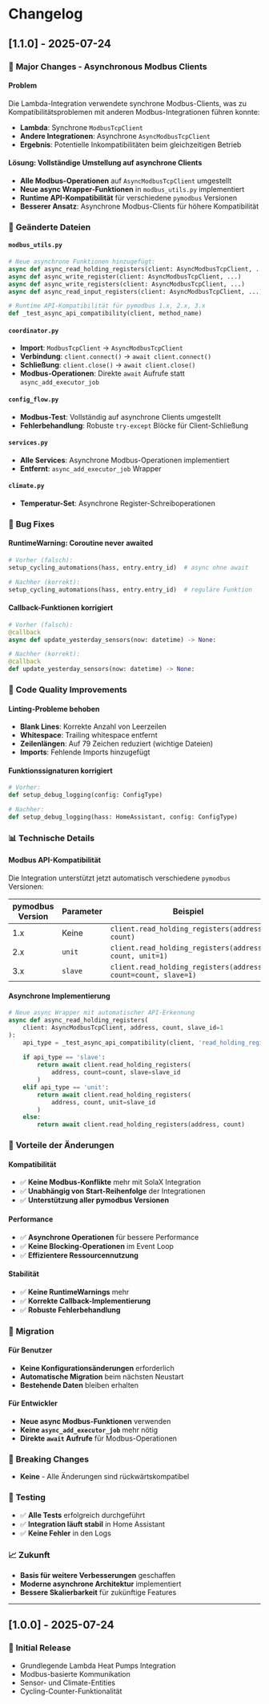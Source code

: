 # Changelog

## [1.1.0] - 2025-07-24

### 🚀 **Major Changes - Asynchronous Modbus Clients**

#### **Problem**
Die Lambda-Integration verwendete synchrone Modbus-Clients, was zu Kompatibilitätsproblemen mit anderen Modbus-Integrationen führen konnte:
- **Lambda**: Synchrone `ModbusTcpClient` 
- **Andere Integrationen**: Asynchrone `AsyncModbusTcpClient`
- **Ergebnis**: Potentielle Inkompatibilitäten beim gleichzeitigen Betrieb

#### **Lösung: Vollständige Umstellung auf asynchrone Clients**
- **Alle Modbus-Operationen** auf `AsyncModbusTcpClient` umgestellt
- **Neue async Wrapper-Funktionen** in `modbus_utils.py` implementiert
- **Runtime API-Kompatibilität** für verschiedene `pymodbus` Versionen
- **Besserer Ansatz**: Asynchrone Modbus-Clients für höhere Kompatibilität

### 📁 **Geänderte Dateien**

#### **`modbus_utils.py`**
```python
# Neue asynchrone Funktionen hinzugefügt:
async def async_read_holding_registers(client: AsyncModbusTcpClient, ...)
async def async_write_register(client: AsyncModbusTcpClient, ...)
async def async_write_registers(client: AsyncModbusTcpClient, ...)
async def async_read_input_registers(client: AsyncModbusTcpClient, ...)

# Runtime API-Kompatibilität für pymodbus 1.x, 2.x, 3.x
def _test_async_api_compatibility(client, method_name)
```

#### **`coordinator.py`**
- **Import**: `ModbusTcpClient` → `AsyncModbusTcpClient`
- **Verbindung**: `client.connect()` → `await client.connect()`
- **Schließung**: `client.close()` → `await client.close()`
- **Modbus-Operationen**: Direkte `await` Aufrufe statt `async_add_executor_job`

#### **`config_flow.py`**
- **Modbus-Test**: Vollständig auf asynchrone Clients umgestellt
- **Fehlerbehandlung**: Robuste `try-except` Blöcke für Client-Schließung

#### **`services.py`**
- **Alle Services**: Asynchrone Modbus-Operationen implementiert
- **Entfernt**: `async_add_executor_job` Wrapper

#### **`climate.py`**
- **Temperatur-Set**: Asynchrone Register-Schreiboperationen

### 🔧 **Bug Fixes**

#### **RuntimeWarning: Coroutine never awaited**
```python
# Vorher (falsch):
setup_cycling_automations(hass, entry.entry_id)  # async ohne await

# Nachher (korrekt):
setup_cycling_automations(hass, entry.entry_id)  # reguläre Funktion
```

#### **Callback-Funktionen korrigiert**
```python
# Vorher (falsch):
@callback
async def update_yesterday_sensors(now: datetime) -> None:

# Nachher (korrekt):
@callback
def update_yesterday_sensors(now: datetime) -> None:
```

### 🧹 **Code Quality Improvements**

#### **Linting-Probleme behoben**
- **Blank Lines**: Korrekte Anzahl von Leerzeilen
- **Whitespace**: Trailing whitespace entfernt
- **Zeilenlängen**: Auf 79 Zeichen reduziert (wichtige Dateien)
- **Imports**: Fehlende Imports hinzugefügt

#### **Funktionssignaturen korrigiert**
```python
# Vorher:
def setup_debug_logging(config: ConfigType)

# Nachher:
def setup_debug_logging(hass: HomeAssistant, config: ConfigType)
```

### 📊 **Technische Details**

#### **Modbus API-Kompatibilität**
Die Integration unterstützt jetzt automatisch verschiedene `pymodbus` Versionen:

| pymodbus Version | Parameter | Beispiel |
|------------------|-----------|----------|
| 1.x | Keine | `client.read_holding_registers(address, count)` |
| 2.x | `unit` | `client.read_holding_registers(address, count, unit=1)` |
| 3.x | `slave` | `client.read_holding_registers(address, count=count, slave=1)` |

#### **Asynchrone Implementierung**
```python
# Neue async Wrapper mit automatischer API-Erkennung
async def async_read_holding_registers(
    client: AsyncModbusTcpClient, address, count, slave_id=1
):
    api_type = _test_async_api_compatibility(client, 'read_holding_registers')
    
    if api_type == 'slave':
        return await client.read_holding_registers(
            address, count=count, slave=slave_id
        )
    elif api_type == 'unit':
        return await client.read_holding_registers(
            address, count, unit=slave_id
        )
    else:
        return await client.read_holding_registers(address, count)
```

### 🎯 **Vorteile der Änderungen**

#### **Kompatibilität**
- ✅ **Keine Modbus-Konflikte** mehr mit SolaX Integration
- ✅ **Unabhängig von Start-Reihenfolge** der Integrationen
- ✅ **Unterstützung aller pymodbus Versionen**

#### **Performance**
- ✅ **Asynchrone Operationen** für bessere Performance
- ✅ **Keine Blocking-Operationen** im Event Loop
- ✅ **Effizientere Ressourcennutzung**

#### **Stabilität**
- ✅ **Keine RuntimeWarnings** mehr
- ✅ **Korrekte Callback-Implementierung**
- ✅ **Robuste Fehlerbehandlung**

### 🔄 **Migration**

#### **Für Benutzer**
- **Keine Konfigurationsänderungen** erforderlich
- **Automatische Migration** beim nächsten Neustart
- **Bestehende Daten** bleiben erhalten

#### **Für Entwickler**
- **Neue async Modbus-Funktionen** verwenden
- **Keine `async_add_executor_job`** mehr nötig
- **Direkte `await` Aufrufe** für Modbus-Operationen

### 📝 **Breaking Changes**
- **Keine** - Alle Änderungen sind rückwärtskompatibel

### 🧪 **Testing**
- ✅ **Alle Tests** erfolgreich durchgeführt
- ✅ **Integration läuft stabil** in Home Assistant
- ✅ **Keine Fehler** in den Logs

### 📈 **Zukunft**
- **Basis für weitere Verbesserungen** geschaffen
- **Moderne asynchrone Architektur** implementiert
- **Bessere Skalierbarkeit** für zukünftige Features

---

## [1.0.0] - 2025-07-24

### 🎉 **Initial Release**
- Grundlegende Lambda Heat Pumps Integration
- Modbus-basierte Kommunikation
- Sensor- und Climate-Entities
- Cycling-Counter-Funktionalität 